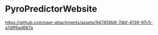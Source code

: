 # PyroPredictorWebsite

https://github.com/user-attachments/assets/947459b8-7dbf-4139-97c5-a7dff6ad687a

